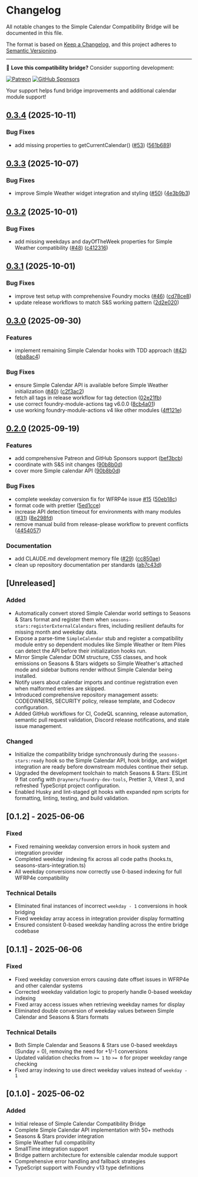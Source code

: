 # Changelog

All notable changes to the Simple Calendar Compatibility Bridge will be documented in this file.

The format is based on [Keep a Changelog](https://keepachangelog.com/en/1.0.0/),
and this project adheres to [Semantic Versioning](https://semver.org/spec/v2.0.0.html).

---

💖 **Love this compatibility bridge?** Consider supporting development:

[![Patreon](https://img.shields.io/badge/Patreon-Support%20Development-ff424d?style=for-the-badge&logo=patreon)](https://patreon.com/rayners)
[![GitHub Sponsors](https://img.shields.io/badge/GitHub%20Sponsors-Support%20Development-ea4aaa?style=for-the-badge&logo=github)](https://github.com/sponsors/rayners)

Your support helps fund bridge improvements and additional calendar module support!

## [0.3.4](https://github.com/rayners/foundryvtt-simple-calendar-compat/compare/v0.3.3...v0.3.4) (2025-10-11)


### Bug Fixes

* add missing properties to getCurrentCalendar() ([#53](https://github.com/rayners/foundryvtt-simple-calendar-compat/issues/53)) ([561b689](https://github.com/rayners/foundryvtt-simple-calendar-compat/commit/561b6892eeb5a4504c5c6d0f5272aa51593c7fcb))

## [0.3.3](https://github.com/rayners/foundryvtt-simple-calendar-compat/compare/v0.3.2...v0.3.3) (2025-10-07)


### Bug Fixes

* improve Simple Weather widget integration and styling ([#50](https://github.com/rayners/foundryvtt-simple-calendar-compat/issues/50)) ([4e3b9b3](https://github.com/rayners/foundryvtt-simple-calendar-compat/commit/4e3b9b3ba5a119a97ab469ce64b2bb117637843c))

## [0.3.2](https://github.com/rayners/foundryvtt-simple-calendar-compat/compare/v0.3.1...v0.3.2) (2025-10-01)


### Bug Fixes

* add missing weekdays and dayOfTheWeek properties for Simple Weather compatibility ([#48](https://github.com/rayners/foundryvtt-simple-calendar-compat/issues/48)) ([c412316](https://github.com/rayners/foundryvtt-simple-calendar-compat/commit/c412316fba1825bed2956dba082ad3d612783ca3))

## [0.3.1](https://github.com/rayners/foundryvtt-simple-calendar-compat/compare/v0.3.0...v0.3.1) (2025-10-01)


### Bug Fixes

* improve test setup with comprehensive Foundry mocks ([#46](https://github.com/rayners/foundryvtt-simple-calendar-compat/issues/46)) ([cd78ce8](https://github.com/rayners/foundryvtt-simple-calendar-compat/commit/cd78ce8f6b650964a086c8148dfda62a50f2be58))
* update release workflows to match S&S working pattern ([2d2e020](https://github.com/rayners/foundryvtt-simple-calendar-compat/commit/2d2e0209fd6c1508707a1487033bbf84b36ece47))

## [0.3.0](https://github.com/rayners/foundryvtt-simple-calendar-compat/compare/v0.2.0...v0.3.0) (2025-09-30)


### Features

* implement remaining Simple Calendar hooks with TDD approach ([#42](https://github.com/rayners/foundryvtt-simple-calendar-compat/issues/42)) ([eba8ac4](https://github.com/rayners/foundryvtt-simple-calendar-compat/commit/eba8ac4d7acb3b16b57e1730dcf9d35ca5df27bc))


### Bug Fixes

* ensure Simple Calendar API is available before Simple Weather initialization ([#40](https://github.com/rayners/foundryvtt-simple-calendar-compat/issues/40)) ([c2f3ac2](https://github.com/rayners/foundryvtt-simple-calendar-compat/commit/c2f3ac287fefb47e41f5334ad4cd0b5129193cb6))
* fetch all tags in release workflow for tag detection ([02e21fb](https://github.com/rayners/foundryvtt-simple-calendar-compat/commit/02e21fbb70f4a7ed0920a88389c2a2e71eed355c))
* use correct foundry-module-actions tag v6.0.0 ([8cb4a01](https://github.com/rayners/foundryvtt-simple-calendar-compat/commit/8cb4a0109ac3e70167780733678aca8ce3da816e))
* use working foundry-module-actions v4 like other modules ([4ff121e](https://github.com/rayners/foundryvtt-simple-calendar-compat/commit/4ff121e30dc469da46b5c473f824140dd54c86da))

## [0.2.0](https://github.com/rayners/foundryvtt-simple-calendar-compat/compare/v0.1.1...v0.2.0) (2025-09-19)


### Features

* add comprehensive Patreon and GitHub Sponsors support ([bef3bcb](https://github.com/rayners/foundryvtt-simple-calendar-compat/commit/bef3bcb7ee900deeae0cb4376a349ee492617c33))
* coordinate with S&S init changes ([90b8b0d](https://github.com/rayners/foundryvtt-simple-calendar-compat/commit/90b8b0d5af670d86069e55d38bc8748dca857fb1))
* cover more Simple calendar API ([90b8b0d](https://github.com/rayners/foundryvtt-simple-calendar-compat/commit/90b8b0d5af670d86069e55d38bc8748dca857fb1))


### Bug Fixes

* complete weekday conversion fix for WFRP4e issue [#15](https://github.com/rayners/foundryvtt-simple-calendar-compat/issues/15) ([50eb18c](https://github.com/rayners/foundryvtt-simple-calendar-compat/commit/50eb18c2b1eddbb6b011a24c1e48a109ce65b2a6))
* format code with prettier ([5ed1cce](https://github.com/rayners/foundryvtt-simple-calendar-compat/commit/5ed1cce2b672b669aa3bfae0a0eb5106a1fdebdf))
* increase API detection timeout for environments with many modules ([#31](https://github.com/rayners/foundryvtt-simple-calendar-compat/issues/31)) ([8e298fd](https://github.com/rayners/foundryvtt-simple-calendar-compat/commit/8e298fdef03cb890bfc90d4bfbf6474c10faa023))
* remove manual build from release-please workflow to prevent conflicts ([4454057](https://github.com/rayners/foundryvtt-simple-calendar-compat/commit/44540577fc37f700f9354d3cd56fedeca148bfa6))


### Documentation

* add CLAUDE.md development memory file ([#29](https://github.com/rayners/foundryvtt-simple-calendar-compat/issues/29)) ([cc850ae](https://github.com/rayners/foundryvtt-simple-calendar-compat/commit/cc850ae5e633a022e286ea730378f4dff86c5a5e))
* clean up repository documentation per standards ([ab7c43d](https://github.com/rayners/foundryvtt-simple-calendar-compat/commit/ab7c43dc243fa8b7785f120a465a8101d7c1faa8))

## [Unreleased]

### Added
- Automatically convert stored Simple Calendar world settings to Seasons & Stars format and register them when `seasons-stars:registerExternalCalendars` fires, including resilient defaults for missing month and weekday data.
- Expose a parse-time `SimpleCalendar` stub and register a compatibility module entry so dependent modules like Simple Weather or Item Piles can detect the API before their initialization hooks run.
- Mirror Simple Calendar DOM structure, CSS classes, and hook emissions on Seasons & Stars widgets so Simple Weather's attached mode and sidebar buttons render without Simple Calendar being installed.
- Notify users about calendar imports and continue registration even when malformed entries are skipped.
- Introduced comprehensive repository management assets: CODEOWNERS, SECURITY policy, release template, and Codecov configuration.
- Added GitHub workflows for CI, CodeQL scanning, release automation, semantic pull request validation, Discord release notifications, and stale issue management.

### Changed
- Initialize the compatibility bridge synchronously during the `seasons-stars:ready` hook so the Simple Calendar API, hook bridge, and widget integration are ready before downstream modules continue their setup.
- Upgraded the development toolchain to match Seasons & Stars: ESLint 9 flat config with `@rayners/foundry-dev-tools`, Prettier 3, Vitest 3, and refreshed TypeScript project configuration.
- Enabled Husky and lint-staged git hooks with expanded npm scripts for formatting, linting, testing, and build validation.

## [0.1.2] - 2025-06-06

### Fixed
- Fixed remaining weekday conversion errors in hook system and integration provider
- Completed weekday indexing fix across all code paths (hooks.ts, seasons-stars-integration.ts)
- All weekday conversions now correctly use 0-based indexing for full WFRP4e compatibility

### Technical Details
- Eliminated final instances of incorrect `weekday - 1` conversions in hook bridging
- Fixed weekday array access in integration provider display formatting
- Ensured consistent 0-based weekday handling across the entire bridge codebase

## [0.1.1] - 2025-06-06

### Fixed
- Fixed weekday conversion errors causing date offset issues in WFRP4e and other calendar systems
- Corrected weekday validation logic to properly handle 0-based weekday indexing
- Fixed array access issues when retrieving weekday names for display
- Eliminated double conversion of weekday values between Simple Calendar and Seasons & Stars formats

### Technical Details
- Both Simple Calendar and Seasons & Stars use 0-based weekdays (Sunday = 0), removing the need for +1/-1 conversions
- Updated validation checks from `>= 1` to `>= 0` for proper weekday range checking
- Fixed array indexing to use direct weekday values instead of `weekday - 1`

## [0.1.0] - 2025-06-02

### Added
- Initial release of Simple Calendar Compatibility Bridge
- Complete Simple Calendar API implementation with 50+ methods
- Seasons & Stars provider integration
- Simple Weather full compatibility
- SmallTime integration support
- Bridge pattern architecture for extensible calendar module support
- Comprehensive error handling and fallback strategies
- TypeScript support with Foundry v13 type definitions
